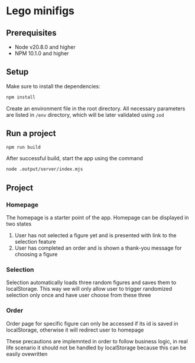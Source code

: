 # Lego minifigs

## Prerequisites

- Node v20.8.0 and higher
- NPM 10.1.0 and higher

## Setup

Make sure to install the dependencies:

```bash
npm install
```

Create an environment file in the root directory. All necessary parameters are listed in `/env` directory, which will be later validated using `zod`

## Run a project

```bash
npm run build
```

After successful build, start the app using the command

```bash
node .output/server/index.mjs
```

## Project

### Homepage

The homepage is a starter point of the app. Homepage can be displayed in two states

1. User has not selected a figure yet and is presented with link to the selection feature
2. User has completed an order and is shown a thank-you message for choosing a figure

### Selection

Selection automatically loads three random figures and saves them to localStorage. This way we will only allow user to trigger randomized selection only once and have user choose from these three

### Order

Order page for specific figure can only be accessed if its id is saved in localStorage, otherwise it will redirect user to homepage

These precautions are implemnted in order to follow business logic, in real life scenario it should not be handled by localStorage because this can be easily ovewritten

